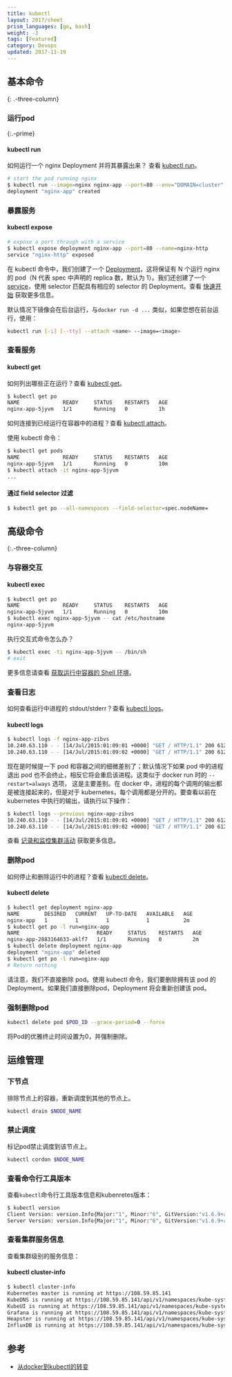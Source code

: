 ```yaml
---
title: kubectl
layout: 2017/sheet
prism_languages: [go, bash]
weight: -3
tags: [Featured]
category: Devops
updated: 2017-11-19
---
```


## 基本命令

{: .-three-column}

### 运行pod

{:.-prime}

#### kubectl run

如何运行一个 nginx Deployment 并将其暴露出来？ 查看 [kubectl run](https://kubernetes.io/docs/user-guide/kubectl/#run)。

```bash
# start the pod running nginx
$ kubectl run --image=nginx nginx-app --port=80 --env="DOMAIN=cluster"
deployment "nginx-app" created
```

### 暴露服务

#### kubectl expose

```bash
# expose a port through with a service
$ kubectl expose deployment nginx-app --port=80 --name=nginx-http
service "nginx-http" exposed
```

在 kubectl 命令中，我们创建了一个 [Deployment](https://kubernetes.io/docs/concepts/workloads/controllers/deployment)，这将保证有 N 个运行 nginx 的 pod（N 代表 spec 中声明的 replica 数，默认为 1）。我们还创建了一个 [service](https://kubernetes.io/docs/user-guide/services)，使用 selector 匹配具有相应的 selector 的 Deployment。查看 [快速开始](https://kubernetes.io/docs/user-guide/quick-start) 获取更多信息。

默认情况下镜像会在后台运行，与`docker run -d ...` 类似，如果您想在前台运行，使用：

```bash
kubectl run [-i] [--tty] --attach <name> --image=<image>
```

### 查看服务

#### kubectl get

如何列出哪些正在运行？查看 [kubectl get](https://kubernetes.io/docs/user-guide/kubectl/#get)。

```bash
$ kubectl get po
NAME              READY     STATUS    RESTARTS   AGE
nginx-app-5jyvm   1/1       Running   0          1h
```

如何连接到已经运行在容器中的进程？查看 [kubectl attach](https://kubernetes.io/docs/user-guide/kubectl/#attach)。

使用 kubectl 命令：

```bash
$ kubectl get pods
NAME              READY     STATUS    RESTARTS   AGE
nginx-app-5jyvm   1/1       Running   0          10m
$ kubectl attach -it nginx-app-5jyvm
...
```

#### 通过 field selector 过滤

```bash
$ kubectl get po --all-namespaces --field-selector=spec.nodeName=

```

## 高级命令

{:.-three-column}

### 与容器交互

#### kubectl exec

```bash
$ kubectl get po
NAME              READY     STATUS    RESTARTS   AGE
nginx-app-5jyvm   1/1       Running   0          10m
$ kubectl exec nginx-app-5jyvm -- cat /etc/hostname
nginx-app-5jyvm
```

执行交互式命令怎么办？

```bash
$ kubectl exec -ti nginx-app-5jyvm -- /bin/sh      
# exit
```

更多信息请查看 [获取运行中容器的 Shell 环境](https://kubernetes.io/docs/tasks/kubectl/get-shell-running-container)。

### 查看日志

如何查看运行中进程的 stdout/stderr？查看 [kubectl logs](https://kubernetes.io/docs/user-guide/kubectl/#logs)。

#### kubectl logs

```bash
$ kubectl logs -f nginx-app-zibvs
10.240.63.110 - - [14/Jul/2015:01:09:01 +0000] "GET / HTTP/1.1" 200 612 "-" "curl/7.26.0" "-"
10.240.63.110 - - [14/Jul/2015:01:09:02 +0000] "GET / HTTP/1.1" 200 612 "-" "curl/7.26.0" "-"
```

现在是时候提一下 pod 和容器之间的细微差别了；默认情况下如果 pod 中的进程退出 pod 也不会终止，相反它将会重启该进程。这类似于 docker run 时的 `--restart=always` 选项， 这是主要差别。在 docker 中，进程的每个调用的输出都是被连接起来的，但是对于 kubernetes，每个调用都是分开的。要查看以前在 kubernetes 中执行的输出，请执行以下操作：

```bash
$ kubectl logs --previous nginx-app-zibvs
10.240.63.110 - - [14/Jul/2015:01:09:01 +0000] "GET / HTTP/1.1" 200 612 "-" "curl/7.26.0" "-"
10.240.63.110 - - [14/Jul/2015:01:09:02 +0000] "GET / HTTP/1.1" 200 612 "-" "curl/7.26.0" "-"
```

查看 [记录和监控集群活动](https://kubernetes.io/docs/concepts/cluster-administration/logging) 获取更多信息。

### 删除pod

如何停止和删除运行中的进程？查看 [kubectl delete](https://kubernetes.io/docs/user-guide/kubectl/#delete)。

#### kubectl delete

```bash
$ kubectl get deployment nginx-app
NAME        DESIRED   CURRENT   UP-TO-DATE   AVAILABLE   AGE
nginx-app   1         1         1            1           2m
$ kubectl get po -l run=nginx-app
NAME                         READY     STATUS    RESTARTS   AGE
nginx-app-2883164633-aklf7   1/1       Running   0          2m
$ kubectl delete deployment nginx-app
deployment "nginx-app" deleted
$ kubectl get po -l run=nginx-app
# Return nothing
```

请注意，我们不直接删除 pod。使用 kubectl 命令，我们要删除拥有该 pod 的 Deployment。如果我们直接删除pod，Deployment 将会重新创建该 pod。

### 强制删除pod

```bash
kubectl delete pod $POD_ID --grace-period=0 --force
```

将Pod的优雅终止时间设置为0，并强制删除。

## 运维管理

### 下节点

排除节点上的容器，重新调度到其他的节点上。

```bash
kubectl drain $NODE_NAME
```

### 禁止调度

标记pod禁止调度到该节点上。

```bash
kubectl cordon $NDOE_NAME
```

### 查看命令行工具版本

查看`kubectl`命令行工具版本信息和kubenretes版本：

```bash
$ kubectl version
Client Version: version.Info{Major:"1", Minor:"6", GitVersion:"v1.6.9+a3d1dfa6f4335", GitCommit:"9b77fed11a9843ce3780f70dd251e92901c43072", GitTreeState:"dirty", BuildDate:"2017-08-29T20:32:58Z", OpenPaasKubernetesVersion:"v1.03.02", GoVersion:"go1.7.5", Compiler:"gc", Platform:"linux/amd64"}
Server Version: version.Info{Major:"1", Minor:"6", GitVersion:"v1.6.9+a3d1dfa6f4335", GitCommit:"9b77fed11a9843ce3780f70dd251e92901c43072", GitTreeState:"dirty", BuildDate:"2017-08-29T20:32:58Z", OpenPaasKubernetesVersion:"v1.03.02", GoVersion:"go1.7.5", Compiler:"gc", Platform:"linux/amd64"}
```

### 查看集群服务信息

查看集群级别的服务信息：

#### kubectl cluster-info

```bash
$ kubectl cluster-info
Kubernetes master is running at https://108.59.85.141
KubeDNS is running at https://108.59.85.141/api/v1/namespaces/kube-system/services/kube-dns/proxy
KubeUI is running at https://108.59.85.141/api/v1/namespaces/kube-system/services/kube-ui/proxy
Grafana is running at https://108.59.85.141/api/v1/namespaces/kube-system/services/monitoring-grafana/proxy
Heapster is running at https://108.59.85.141/api/v1/namespaces/kube-system/services/monitoring-heapster/proxy
InfluxDB is running at https://108.59.85.141/api/v1/namespaces/kube-system/services/monitoring-influxdb/proxy
```

## 参考

- [从docker到kubectl的转变](https://github.com/rootsongjc/kubernetes.github.io/blob/master/docs/user-guide/docker-cli-to-kubectl.md)